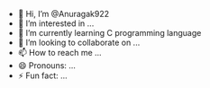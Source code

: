 - 👋 Hi, I’m @Anuragak922
- 👀 I’m interested in ...
- 🌱 I’m currently learning C programming language
- 💞️ I’m looking to collaborate on ...
- 📫 How to reach me ...
- 😄 Pronouns: ...
- ⚡ Fun fact: ...

<!---
Anuragak922/Anuragak922 is a ✨ special ✨ repository because its `README.md` (this file) appears on your GitHub profile.
You can click the Preview link to take a look at your changes.
--->
